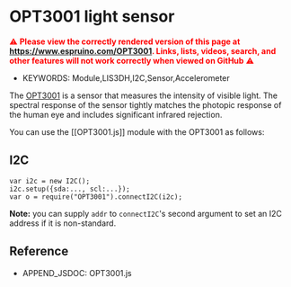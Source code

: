 <!--- Copyright (c) 2018 Gordon Williams, Pur3 Ltd. See the file LICENSE for copying permission. -->
OPT3001 light sensor
======================

<span style="color:red">:warning: **Please view the correctly rendered version of this page at https://www.espruino.com/OPT3001. Links, lists, videos, search, and other features will not work correctly when viewed on GitHub** :warning:</span>

* KEYWORDS: Module,LIS3DH,I2C,Sensor,Accelerometer

The [OPT3001](http://www.ti.com/product/OPT3001) is a sensor that measures the
intensity of visible light. The spectral	response of the sensor tightly matches
the photopic response of the human eye and includes	significant infrared rejection.

You can use the [[OPT3001.js]] module with the OPT3001 as follows:

I2C
---

```
var i2c = new I2C();
i2c.setup({sda:..., scl:...});
var o = require("OPT3001").connectI2C(i2c);
```

**Note:** you can supply `addr` to `connectI2C`'s second argument to set an I2C
address if it is non-standard.


Reference
---------

* APPEND_JSDOC: OPT3001.js
